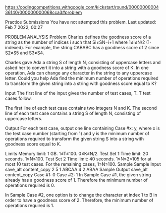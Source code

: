 https://codingcompetitions.withgoogle.com/kickstart/round/0000000000436140/000000000068cca3#problem

Practice Submissions
You have not attempted this problem.
Last updated: Feb 7 2022, 00:27

PROBLEM
ANALYSIS
Problem
Charles defines the goodness score of a string as the number of indices i such that Si≠SN−i+1 where 1≤i≤N/2 (1-indexed). For example, the string CABABC has a goodness score of 2 since S2≠S5 and S3≠S4.

Charles gave Ada a string S of length N, consisting of uppercase letters and asked her to convert it into a string with a goodness score of K. In one operation, Ada can change any character in the string to any uppercase letter. Could you help Ada find the minimum number of operations required to transform the given string into a string with goodness score equal to K?

Input
The first line of the input gives the number of test cases, T. T test cases follow.

The first line of each test case contains two integers N and K. The second line of each test case contains a string S of length N, consisting of uppercase letters.

Output
For each test case, output one line containing Case #x: y, where x is the test case number (starting from 1) and y is the minimum number of operations required to transform the given string S into a string with goodness score equal to K.

Limits
Memory limit: 1 GB.
1≤T≤100.
0≤K≤N/2.
Test Set 1
Time limit: 20 seconds.
1≤N≤100.
Test Set 2
Time limit: 40 seconds.
1≤N≤2×105 for at most 10 test cases.
For the remaining cases, 1≤N≤100.
Sample
Sample Input
save_alt
content_copy
2
5 1
ABCAA
4 2
ABAA
Sample Output
save_alt
content_copy
Case #1: 0
Case #2: 1
In Sample Case #1, the given string already has a goodness score of 1. Therefore the minimum number of operations required is 0.

In Sample Case #2, one option is to change the character at index 1 to B in order to have a goodness score of 2. Therefore, the minimum number of operations required is 1.
